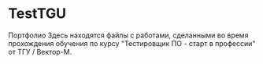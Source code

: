 # TestTGU
Портфолио
Здесь находятся файлы с работами, сделанными во время прохождения обучения по курсу "Тестировщик ПО - старт в профессии" от ТГУ / Вектор-М.
